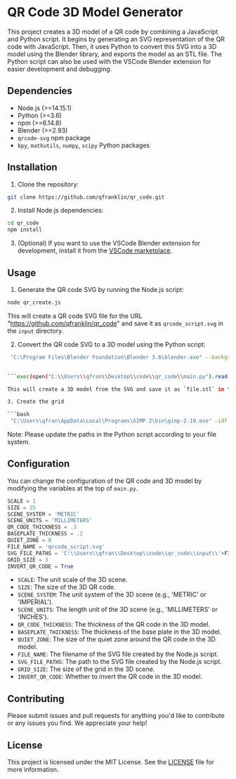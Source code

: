 # QR Code 3D Model Generator

This project creates a 3D model of a QR code by combining a JavaScript and Python script. It begins by generating an SVG representation of the QR code with JavaScript. Then, it uses Python to convert this SVG into a 3D model using the Blender library, and exports the model as an STL file. The Python script can also be used with the VSCode Blender extension for easier development and debugging.

## Dependencies

* Node.js (>=14.15.1)
* Python (>=3.6)
* npm (>=6.14.8)
* Blender (>=2.93)
* `qrcode-svg` npm package
* `bpy`, `mathutils`, `numpy`, `scipy` Python packages

## Installation

1. Clone the repository:

```bash
git clone https://github.com/qfranklin/qr_code.git
```

2. Install Node.js dependencies:

```bash
cd qr_code
npm install
```

3. (Optional) If you want to use the VSCode Blender extension for development, install it from the [VSCode marketplace](https://marketplace.visualstudio.com/items?itemName=JacquesLucke.blender-development).

## Usage

1. Generate the QR code SVG by running the Node.js script:

```bash
node qr_create.js
```

This will create a QR code SVG file for the URL "https://github.com/qfranklin/qr_code" and save it as `qrcode_script.svg` in the `input` directory.

2. Convert the QR code SVG to a 3D model using the Python script:

```bash
 "C:\Program Files\Blender Foundation\Blender 3.6\blender.exe" --background --python main.py
```

```bash
 
```exec(open("C:\\Users\\qfran\\Desktop\\code\\qr_code\\main.py").read())

This will create a 3D model from the SVG and save it as `file.stl` in the `output` directory.

3. Create the grid

```bash
 "C:\Users\qfran\AppData\Local\Programs\GIMP 2\bin\gimp-2.10.exe" -idf -b "(create_grid.py RUN-NONINTERACTIVE)" -b "(gimp-quit 0)"
```

Note: Please update the paths in the Python script according to your file system.

## Configuration

You can change the configuration of the QR code and 3D model by modifying the variables at the top of `main.py`.

```python
SCALE = 1
SIZE = 35
SCENE_SYSTEM = 'METRIC'
SCENE_UNITS = 'MILLIMETERS'
QR_CODE_THICKNESS = .3
BASEPLATE_THICKNESS = .2
QUIET_ZONE = 8
FILE_NAME = 'qrcode_script.svg'
SVG_FILE_PATHS = 'C:\\Users\\qfran\\Desktop\\code\\qr_code\\input\\'+FILE_NAME
GRID_SIZE = 3
INVERT_QR_CODE = True
```

- `SCALE`: The unit scale of the 3D scene.
- `SIZE`: The size of the 3D QR code.
- `SCENE_SYSTEM`: The unit system of the 3D scene (e.g., 'METRIC' or 'IMPERIAL').
- `SCENE_UNITS`: The length unit of the 3D scene (e.g., 'MILLIMETERS' or 'INCHES').
- `QR_CODE_THICKNESS`: The thickness of the QR code in the 3D model.
- `BASEPLATE_THICKNESS`: The thickness of the base plate in the 3D model.
- `QUIET_ZONE`: The size of the quiet zone around the QR code in the 3D model.
- `FILE_NAME`: The filename of the SVG file created by the Node.js script.
- `SVG_FILE_PATHS`: The path to the SVG file created by the Node.js script.
- `GRID_SIZE`: The size of the grid in the 3D scene.
- `INVERT_QR_CODE`: Whether to invert the QR code in the 3D model.

## Contributing

Please submit issues and pull requests for anything you'd like to contribute or any issues you find. We appreciate your help!

## License

This project is licensed under the MIT License. See the [LICENSE](LICENSE) file for more information.
